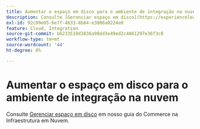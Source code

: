 ```yaml
---
title: Aumentar o espaço em disco para o ambiente de integração na nuvem
description: Consulte [Gerenciar espaço em disco](https://experienceleague.adobe.com/en/docs/commerce-cloud-service/user-guide/develop/storage/manage-disk-space) em nosso guia do Commerce na infraestrutura em nuvem.
exl-id: 92c09e05-6e7f-4633-8b84-e3806a0224e0
feature: Cloud, Integration
source-git-commit: b6233510d3836a98dd3e49ed2c4061297e36f3c0
workflow-type: tm+mt
source-wordcount: '44'
ht-degree: 0%

---
```


# Aumentar o espaço em disco para o ambiente de integração na nuvem

Consulte [Gerenciar espaço em disco](https://experienceleague.adobe.com/en/docs/commerce-cloud-service/user-guide/develop/storage/manage-disk-space) em nosso guia do Commerce na Infraestrutura em Nuvem.
